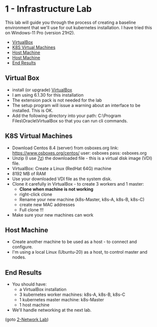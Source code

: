 # 1 - Infrastructure Lab

This lab will guide you through the process of creating a baseline environment that we'll use for out kubernetes installation. I have tried this on Windows-11 Pro (version 21H2).

- [VirtualBox](#Virtual-Box)
- [K8S Virtual Machines](#K8S-Virtual-Machines)
- [Host Machine](#Host-Machine)
- [Host Machine](#Host-Machine)
- [End Results](#End-Results)


## Virtual Box

- install (or upgrade) [VirtualBox](https://www.virtualbox.org/wiki/Downloads)
- I am using 6.1.30 for this installation
- The extension pack is not needed for the lab
- The setup program will issue a warning about an 
  interface to be installed. This is OK.
- Add the following directory into your path:
    C:\Program Files\Oracle\VirtualBox
  so that you can run cli commands.

## K8S Virtual Machines

- Download Centos 8.4 (server) from osboxes.org 
    link: https://www.osboxes.org/centos/
    user: osboxes pass: osboxes.org
- Unzip (I use [7z](https://www.7-zip.org/download.html)) the downloaded file - this is a virtual disk image (VDI) file.
- VirtualBox: Create a Linux (RedHat 64G) machine
- 8192 MB of RAM
- Use your downloaded VDI file as the system disk.
- Clone it carefully in VirtualBox - to create 3 workers and 1 master:
  - **Clone when machine is not working**
  - right-click clone
  - Rename your new machine (k8s-Master, k8s-A, k8s-B, k8s-C)
  - create new MAC addresses
  - Full clone !!!
- Make sure your new machines can work

## Host Machine

- Create another machine to be used as a host - to connect and configure.
- I'm using a local Linux (Ubuntu-20) as a host, to control master and nodes.

## End Results

- You should have:
  - a VirtualBox installation
  - 3 kubernetes worker machines: k8s-A, k8s-B, k8s-C
  - 1 kubernetes master machine: k8s-Master
  - 1 host machine
- We'll handle networking at the next lab.

(goto [2-Network Lab](https://github.com/YuvalShaul/kubernetes/blob/main/labs/k8s-VirtualBox/2-network-lab/README.md))